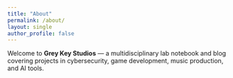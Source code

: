 ```yaml
---
title: "About"
permalink: /about/
layout: single
author_profile: false
---
```

Welcome to **Grey Key Studios** — a multidisciplinary lab notebook and blog covering projects in cybersecurity, game development, music production, and AI tools.
